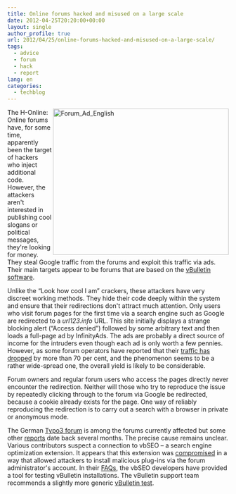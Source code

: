 ```yaml
---
title: Online forums hacked and misused on a large scale
date: 2012-04-25T20:20:00+00:00
layout: single
author_profile: true
url: 2012/04/25/online-forums-hacked-and-misused-on-a-large-scale/
tags:
  - advice
  - forum
  - hack
  - report
lang: en
categories: 
  - techblog
---
```

[<img title="Forum_Ad_English" border="0" alt="Forum_Ad_English" align="right" src="http://lh4.ggpht.com/-TV8Yy8-rdmU/T5hVgJMjGyI/AAAAAAAAFsQ/e6mJpdIRq3M/Forum_Ad_English_thumb%25255B2%25255D.jpg?imgmax=800" width="400" height="332" />](http://lh4.ggpht.com/-ugYDuGCnbtg/T5hVdq9BaKI/AAAAAAAAFsI/PLGFWSjJaKA/s1600-h/Forum_Ad_English%25255B2%25255D.jpg)The H-Online: Online forums have, for some time, apparently been the target of hackers who inject additional code. However, the attackers aren't interested in publishing cool slogans or political messages, they're looking for money. They steal Google traffic from the forums and exploit this traffic via ads. Their main targets appear to be forums that are based on the [vBulletin software](https://www.vbulletin.com/). 

Unlike the “Look how cool I am” crackers, these attackers have very discreet working methods. They hide their code deeply within the system and ensure that their redirections don't attract much attention. Only users who visit forum pages for the first time via a search engine such as Google are redirected to a _url123.info_ URL. This site initially displays a strange blocking alert (“Access denied”) followed by some arbitrary text and then loads a full-page ad by InfinityAds. The ads are probably a direct source of income for the intruders even though each ad is only worth a few pennies. However, as some forum operators have reported that their [traffic has dropped](http://www.vbseo.com/f3/hacked-url123-info-53045/) by more than 70 per cent, and the phenomenon seems to be a rather wide-spread one, the overall yield is likely to be considerable. 

Forum owners and regular forum users who access the pages directly never encounter the redirection. Neither will those who try to reproduce the issue by repeatedly clicking through to the forum via Google be redirected, because a cookie already exists for the page. One way of reliably reproducing the redirection is to carry out a search with a browser in private or anonymous mode. 

The German [Typo3 forum](http://www.typo3forum.net/forum/nderungen/55773-redirect-google-url123-info.html) is among the forums currently affected but some other [reports](http://www.vbulletin.org/forum/showthread.php?p=2299319) date back several months. The precise cause remains unclear. Various contributors suspect a connection to vbSEO – a search engine optimization extension. It appears that this extension was [compromised](http://www.vbseo.com/f5/vbseo-security-bulletin-all-supported-versions-patch-release-52783/) in a way that allowed attackers to install malicious plug-ins via the forum administrator's account. In their [FAQs](http://www.vbseo.com/f5/faqs-rogue-plugins-exploit-1-23-vbseo-patch-release-52862/#post326304), the vbSEO developers have provided a tool for testing vBulletin installations. The vBulletin support team recommends a slightly more generic [vBulletin test](https://www.vbulletin.com/forum/showthread.php/397114-A-fix-if-your-site-is-already-exploited?p=2269868&viewfull=1#post2269868).